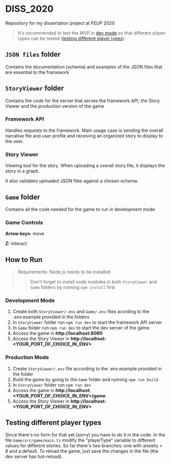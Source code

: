 DISS_2020
======

Repository for my dissertation project at FEUP 2020

> It's recommended to test the MVP in [dev mode](#development-mode) so that different player types can be tested ([testing different player types](#testing-different-player-types)) 

`JSON files` folder
------
Contains the documentation (schema) and examples of the JSON files that are essential to the framework

`StoryViewer` folder
------
Contains the code for the server that serves the framework API, the Story Viewer and the production version of the game

### Framework API
Handles requests to the framework. Main usage case is sending the overall narrative file and user profile and receiving an organized story to display to the user.

### Story Viewer
Viewing tool for the story. When uploading a overall story file, it displays the story in a graph.

It also validates uploaded JSON files against a chosen schema.

`Game` folder
------
Contains all the code needed for the game to run in development mode

### Game Controls
**Arrow keys:** move

**Z:** interact

How to Run
------
> Requirements: Node.js needs to be installed
>> Don't forget to install node modules in both `StoryViewer` and `Game` folders by running `npm install` first

### Development Mode
1. Create both `StoryViewer/.env` and `Game/.env` files acording to the .env.example provided in the folders
2. In `StoryViewer` folder run `npm run dev` to start the framework API server
3. In `Game` folder run `npm run dev` to start the dev server of the game
4. Access the game in **http://<span></span>localhost:8080</span>**
5. Access the Story Viewer in **http://<span></span>localhost:<YOUR_PORT_OF_CHOICE_IN_ENV>**

### Production Mode
1. Create `StoryViewer/.env` file according to the .env.example provided in the folder
2. Build the game by going to the `Game` folder and running `npm run build`
3. In `StoryViewer` folder run `npm run dev`
4. Access the game in **http://<span></span>localhost:<YOUR_PORT_OF_CHOICE_IN_ENV>/game**
5. Access the Story Viewer in **http://<span></span>localhost:<YOUR_PORT_OF_CHOICE_IN_ENV>**

Testing different player types
------
Since there's no form for that yet (sorry) you have to do it in the code. In the file `Game/src/game/main.ts` modify the "playerType" variable to different values for different stories. So far there's two branches: one with anxiety > 8 and a default. To reload the game, just save the changes in the file (the dev server has hot-reload).
